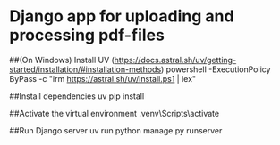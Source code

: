# Django app for uploading and processing pdf-files

##(On Windows) Install UV (https://docs.astral.sh/uv/getting-started/installation/#installation-methods)
powershell -ExecutionPolicy ByPass -c "irm https://astral.sh/uv/install.ps1 | iex"

##Install dependencies
uv pip install

##Activate the virtual environment
.venv\Scripts\activate

##Run Django server
uv run python manage.py runserver
